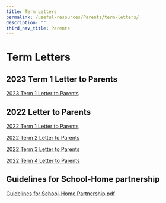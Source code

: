 ```yaml
---
title: Term Letters
permalink: /useful-resources/Parents/term-letters/
description: ""
third_nav_title: Parents
---
```

# Term Letters

## 2023 Term 1 Letter to Parents
<a href="/files/Announcements/Letter%20to%20Parents/BBSS23-005rev_Termly%20Letter%20to%20Parents%20Term%201.pdf" target="_blank">2023 Term 1 Letter to Parents</a>

## 2022 Letter to Parents

<a href="/files/Useful%20Resources/Parents/Term%20letters/20220105%20First%20letter%20to%20Parents.pdf" target="_blank">2022 Term 1 Letter to Parents</a>

<a href="/files/Useful%20Resources/Parents/Term%20letters/20220325%20Term%202%20Principal%20Letter.pdf" target="_blank">2022 Term 2 Letter to Parents</a>

<a href="/files/Useful%20Resources/Parents/Term%20letters/20220624%20Term%203%20Principal%20Letter.pdf" target="_blank">2022 Term 3 Letter to Parents</a>

<a href="/files/Useful%20Resources/Parents/Term%20letters/20220919%20Term%204%20Principal%20Letter%20v2.pdf" target="_blank">2022 Term 4 Letter to Parents</a>



## Guidelines for School-Home partnership

<a href="/files/Useful%20Resources/Parents/Term%20letters/Guidelines%20for%20School-Home%20Partnership.pdf" target="_blank">Guidelines for School-Home Partnership.pdf</a>